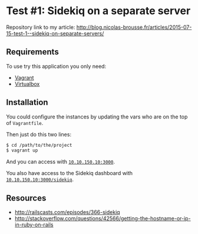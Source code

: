 # Test #1: Sidekiq on a separate server

Repository link to my article: http://blog.nicolas-brousse.fr/articles/2015-07-15-test-1--sidekiq-on-separate-servers/


## Requirements

To use try this application you only need:

* [Vagrant](http://www.vagrantup.com/downloads.html)
* [Virtualbox](https://www.virtualbox.org/wiki/Downloads)


## Installation

You could configure the instances by updating the vars who are on the top of `Vagrantfile`.

Then just do this two lines:

```sh
$ cd /path/to/the/project
$ vagrant up
```

And you can access with [`10.10.150.10:3000`](http://10.10.150.10:3000/).

You also have access to the Sidekiq dashboard with [`10.10.150.10:3000/sidekiq`](http://10.10.150.10:3000/sidekiq).


## Resources

* http://railscasts.com/episodes/366-sidekiq
* http://stackoverflow.com/questions/42566/getting-the-hostname-or-ip-in-ruby-on-rails
